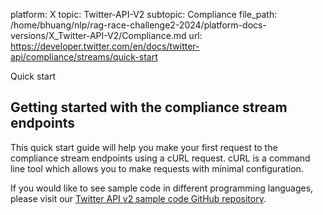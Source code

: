 platform: X
topic: Twitter-API-V2
subtopic: Compliance
file_path: /home/bhuang/nlp/rag-race-challenge2-2024/platform-docs-versions/X_Twitter-API-V2/Compliance.md
url: https://developer.twitter.com/en/docs/twitter-api/compliance/streams/quick-start

Quick start

## Getting started with the compliance stream endpoints

This quick start guide will help you make your first request to the compliance stream endpoints using a cURL request. cURL is a command line tool which allows you to make requests with minimal configuration.

If you would like to see sample code in different programming languages, please visit our [Twitter API v2 sample code GitHub repository](https://github.com/twitterdev/Twitter-API-v2-sample-code).
